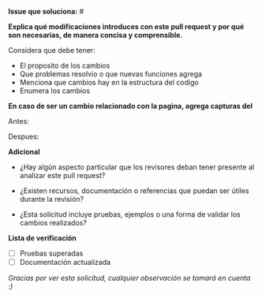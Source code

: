 **Issue que soluciona:** #

**Explica qué modificaciones introduces con este pull request y por qué son necesarias, de manera concisa y comprensible.**

Considera que debe tener:

* El proposito de los cambios 
* Que problemas resolvio o que nuevas funciones agrega 
* Menciona que cambios hay en la estructura del codigo 
* Enumera los cambios

**En caso de ser un cambio relacionado con la pagina, agrega capturas del**

Antes:

Despues:


**Adicional**

* ¿Hay algún aspecto particular que los revisores deban tener presente al analizar este pull request?

* ¿Existen recursos, documentación o referencias que puedan ser útiles durante la revisión?

* ¿Esta solicitud incluye pruebas, ejemplos o una forma de validar los cambios realizados?

**Lista de verificación**

- [ ] Pruebas superadas
- [ ] Documentación actualizada

*Gracias por ver esta solicitud, cualquier observación se tomará en cuenta :)*
